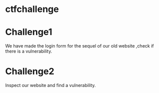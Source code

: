 ﻿# ctfchallenge

# Challenge1

<!-- A brief description of what this project does and who it's for -->
We have made the login form for the sequel of our old website ,check if there is a vulnerability.

# Challenge2
Inspect our website and find a vulnerability.


